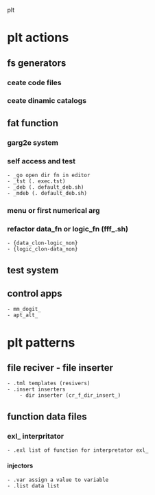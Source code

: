 
plt

# plt actions
## fs generators
### ceate code files
### ceate dinamic catalogs
## fat function
### garg2e system
### self access and test
    - _go open dir fn in editor
    - _tst (. exec.tst)
    - _deb (. default_deb.sh)
    - _mdeb (. default_deb.sh)
### menu or first numerical arg
### refactor data_fn or logic_fn (fff_.sh) 
    - {data_clon-logic_non}
    - {logic_clon-data_non}
## test system 
## control apps
    - mm_dogit_
    - apt_alt_


# plt patterns
## file reciver - file inserter
    - .tml templates (resivers)
    - .insert inserters
        - dir inserter (cr_f_dir_insert_)
## function data files
### exl_ interpritator
    - .exl list of function for interpretator exl_
#### injectors
    - .var assign a value to variable
    - .list data list